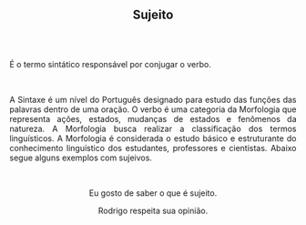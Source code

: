 
<strong> <h2 align="center"> Sujeito </h2> </strong>

<br>
<br>

<p align="justify"> É o termo sintático responsável por conjugar o verbo. </p>

<br>
<p align="justify"> A Sintaxe é um nível do Português designado para estudo das funções das palavras dentro de uma oração. O verbo é uma categoria da Morfologia que representa ações, estados, mudanças de estados e fenômenos da natureza. A Morfologia busca realizar a classificação dos termos linguísticos. A Morfologia é considerada o estudo básico e estruturante do conhecimento linguístico dos estudantes, professores e cientistas. Abaixo segue alguns exemplos com sujeivos. </p>

<br>
<p align="center"> Eu gosto de saber o que é sujeito. </p>
<p align="center"> Rodrigo respeita sua opinião. </p>
